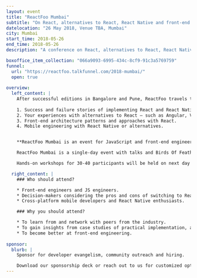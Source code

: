 ```yaml
---
layout: event
title: "ReactFoo Mumbai"
subtitle: "On React, alternatives to React, React Native and front-end engineering."
datelocation: "26 May 2018, Venue TBA, Mumbai"
city: Mumbai
start_time: 2018-05-26
end_time: 2018-05-26
description: "A conference on React, alternatives to React, React Native and front-end engineering."

boxoffice_item_collection: "066a9093-6995-434c-8cf9-91c3a5769759"
funnel:
  url: "https://reactfoo.talkfunnel.com/2018-mumbai/"
  open: true
  
overview:
  left_content: |
    After successful editions in Bangalore and Pune, ReactFoo travels to other cities like Hyderabad, Mumbai and Delhi. The Mumbai edition will focus on the following topics:
    
    1. Success and failure stories of implementing React and React Native for your use-case.
    2. Your experiences with alternatives to React – such as Angular, Vue and other frameworks – why these worked / did not work for your use-case. 
    3. Front-end architecture patterns and approaches with React.
    4. Mobile engineering with React Native or alternatives. 


    **ReactFoo Mumbai is an event for JavaScript and front-end engineers, cross-platform developers.**

    ReactFoo Mumbai is a single-day event with talks and Birds Of Feather (BOF) sessions.     

    Hands-on workshops for 30-40 participants will be held on next day of the conference. Workshops will be announced shortly. **Tickets have to be purchased separately.** 

  right_content: |
    ### Who should attend?

    * Front-end engineers and JS engineers.
    * Decision-makers considering the pros and cons of switching to React and React Native.
    * Cross-platform mobile developers and React Native enthusiasts.

    ### Why you should attend?

    * To learn from and network with peers from the industry.
    * To gain insights from case studies of practical implementation, and evaluate ReactJS and React Native for your work.
    * To become better at front-end engineering.
    
sponsor:
  blurb: |
    Sponsor for developer evangelism, community outreach and hiring.

    Download our sponsorship deck or reach out to us for customized options at [info@hasgeek.com](mailto:info@hasgeek.com)
---
```

